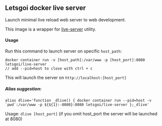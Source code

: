 ## Letsgoi docker live server

Launch minimal live reload web server to web development.

This image is a wrapper for [live-server](https://github.com/tapio/live-server) utility.

#### Usage

Run this command to launch server on specific `host_path`:

```
docker container run -v [host_path]:/var/www -p [host_port]:8080 letsgoi/live-server
// add --pid=host to close with ctrl + c 
```

This will launch the server on `http://localhost:[host_port]`

##### Alias suggestion:

```
alias dlive='function _dlive() { docker container run --pid=host -v `pwd`:/var/www -p ${${1}:-8080}:8080 letsgoi/live-server };_dlive'
```

Usage: `dlive [host_port]` (if you omit host_port the server will be launched at 8080)
